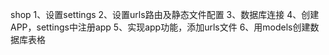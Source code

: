 shop
1、设置settings
2、设置urls路由及静态文件配置
3、数据库连接
4、创建APP，settings中注册app
5、实现app功能，添加urls文件
6、用models创建数据库表格